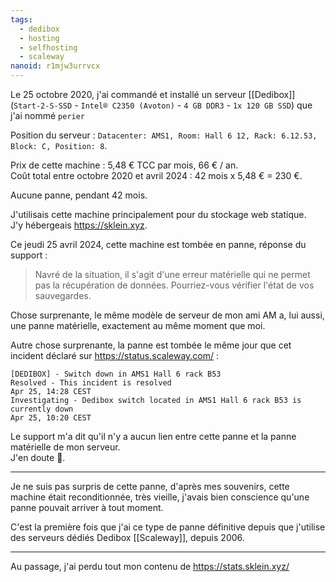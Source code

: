 ```yaml
---
tags:
  - dedibox
  - hosting
  - selfhosting
  - scaleway
nanoid: r1mjw3urrvcx
---
```

Le 25 octobre 2020, j'ai commandé et installé un serveur [[Dedibox]] (`Start-2-S-SSD` - `Intel® C2350 (Avoton)` - `4 GB DDR3` - `1x 120 GB SSD`) que j'ai nommé `perier`

Position du serveur : `Datacenter: AMS1, Room: Hall 6 12, Rack: 6.12.53, Block: C, Position: 8`.

Prix de cette machine : 5,48 € TCC par mois, 66 € / an.  
Coût total entre octobre 2020 et avril 2024 : 42 mois x 5,48 € = 230 €.

Aucune panne, pendant 42 mois.

J'utilisais cette machine principalement pour du stockage web statique.  
J'y hébergeais <https://sklein.xyz>.

Ce jeudi 25 avril 2024, cette machine est tombée en panne, réponse du support :

> Navré de la situation, il s'agit d'une erreur matérielle qui ne permet pas la récupération de données. Pourriez-vous vérifier l'état de vos sauvegardes.

Chose surprenante, le même modèle de serveur de mon ami AM a, lui aussi, une panne matérielle, exactement au même moment que moi.

Autre chose surprenante, la panne est tombée le même jour que cet incident déclaré sur https://status.scaleway.com/ :

```
[DEDIBOX] - Switch down in AMS1 Hall 6 rack B53
Resolved - This incident is resolved
Apr 25, 14:28 CEST
Investigating - Dedibox switch located in AMS1 Hall 6 rack B53 is currently down
Apr 25, 10:20 CEST
```

Le support m'a dit qu'il n'y a aucun lien entre cette panne et la panne matérielle de mon serveur.  
J'en doute 🤔.

---

Je ne suis pas surpris de cette panne, d'après mes souvenirs, cette machine était reconditionnée, très vieille, j'avais bien conscience qu'une panne pouvait arriver à tout moment.  

C'est la première fois que j'ai ce type de panne définitive depuis que j'utilise des serveurs dédiés Dedibox [[Scaleway]], depuis 2006.

---

Au passage, j'ai perdu tout mon contenu de https://stats.sklein.xyz/
